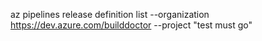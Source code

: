 az pipelines release definition list --organization https://dev.azure.com/builddoctor --project "test must go"